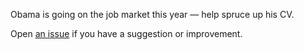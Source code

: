 Obama is going on the job market this year — help spruce up his CV. 

Open [an issue](https://github.com/suchow/obama-cv/issues) if you have a suggestion or improvement.
